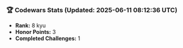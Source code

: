 ### 🏆 Codewars Stats (Updated: 2025-06-11 08:12:36 UTC)

- **Rank:** 8 kyu
- **Honor Points:** 3
- **Completed Challenges:** 1
